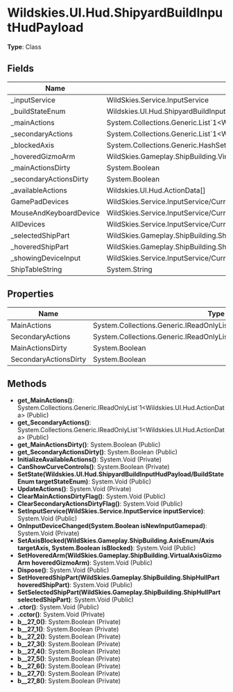 ﻿# Wildskies.UI.Hud.ShipyardBuildInputHudPayload

**Type**: Class

## Fields

| Name | Type | Access |
|------|------|--------|
| _inputService | WildSkies.Service.InputService | Private |
| _buildStateEnum | Wildskies.UI.Hud.ShipyardBuildInputHudPayload/BuildStateEnum | Private |
| _mainActions | System.Collections.Generic.List`1<Wildskies.UI.Hud.ActionData> | Private |
| _secondaryActions | System.Collections.Generic.List`1<Wildskies.UI.Hud.ActionData> | Private |
| _blockedAxis | System.Collections.Generic.HashSet`1<WildSkies.Gameplay.ShipBuilding.AxisEnum/Axis> | Private |
| _hoveredGizmoArm | WildSkies.Gameplay.ShipBuilding.VirtualAxisGizmoArm | Private |
| _mainActionsDirty | System.Boolean | Private |
| _secondaryActionsDirty | System.Boolean | Private |
| _availableActions | Wildskies.UI.Hud.ActionData[] | Private |
| GamePadDevices | WildSkies.Service.InputService/CurrentDevice[] | Private |
| MouseAndKeyboardDevice | WildSkies.Service.InputService/CurrentDevice[] | Private |
| AllDevices | WildSkies.Service.InputService/CurrentDevice[] | Private |
| _selectedShipPart | WildSkies.Gameplay.ShipBuilding.ShipHullPart | Private |
| _hoveredShipPart | WildSkies.Gameplay.ShipBuilding.ShipHullPart | Private |
| _showingDeviceInput | WildSkies.Service.InputService/CurrentDevice | Private |
| ShipTableString | System.String | Private |

## Properties

| Name | Type | Access |
|------|------|--------|
| MainActions | System.Collections.Generic.IReadOnlyList`1<Wildskies.UI.Hud.ActionData> | Public |
| SecondaryActions | System.Collections.Generic.IReadOnlyList`1<Wildskies.UI.Hud.ActionData> | Public |
| MainActionsDirty | System.Boolean | Public |
| SecondaryActionsDirty | System.Boolean | Public |

## Methods

- **get_MainActions()**: System.Collections.Generic.IReadOnlyList`1<Wildskies.UI.Hud.ActionData> (Public)
- **get_SecondaryActions()**: System.Collections.Generic.IReadOnlyList`1<Wildskies.UI.Hud.ActionData> (Public)
- **get_MainActionsDirty()**: System.Boolean (Public)
- **get_SecondaryActionsDirty()**: System.Boolean (Public)
- **InitializeAvailableActions()**: System.Void (Private)
- **CanShowCurveControls()**: System.Boolean (Private)
- **SetState(Wildskies.UI.Hud.ShipyardBuildInputHudPayload/BuildStateEnum targetStateEnum)**: System.Void (Public)
- **UpdateActions()**: System.Void (Private)
- **ClearMainActionsDirtyFlag()**: System.Void (Public)
- **ClearSecondaryActionsDirtyFlag()**: System.Void (Public)
- **SetInputService(WildSkies.Service.InputService inputService)**: System.Void (Public)
- **OnInputDeviceChanged(System.Boolean isNewInputGamepad)**: System.Void (Private)
- **SetAxisBlocked(WildSkies.Gameplay.ShipBuilding.AxisEnum/Axis targetAxis, System.Boolean isBlocked)**: System.Void (Public)
- **SetHoveredArm(WildSkies.Gameplay.ShipBuilding.VirtualAxisGizmoArm hoveredGizmoArm)**: System.Void (Public)
- **Dispose()**: System.Void (Public)
- **SetHoveredShipPart(WildSkies.Gameplay.ShipBuilding.ShipHullPart hoveredShipPart)**: System.Void (Public)
- **SetSelectedShipPart(WildSkies.Gameplay.ShipBuilding.ShipHullPart selectedShipPart)**: System.Void (Public)
- **.ctor()**: System.Void (Public)
- **.cctor()**: System.Void (Private)
- **<InitializeAvailableActions>b__27_0()**: System.Boolean (Private)
- **<InitializeAvailableActions>b__27_1()**: System.Boolean (Private)
- **<InitializeAvailableActions>b__27_2()**: System.Boolean (Private)
- **<InitializeAvailableActions>b__27_3()**: System.Boolean (Private)
- **<InitializeAvailableActions>b__27_4()**: System.Boolean (Private)
- **<InitializeAvailableActions>b__27_5()**: System.Boolean (Private)
- **<InitializeAvailableActions>b__27_6()**: System.Boolean (Private)
- **<InitializeAvailableActions>b__27_7()**: System.Boolean (Private)
- **<InitializeAvailableActions>b__27_8()**: System.Boolean (Private)

